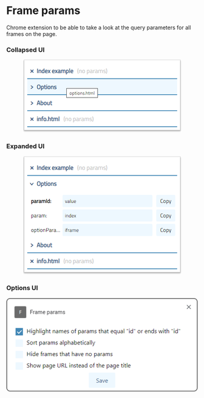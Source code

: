 # Frame params
Chrome extension to be able to take a look at the query parameters for all frames on the page.

### Collapsed UI
<div align="center"><img src="/images/collapsed.png" alt="Collapsed UI"></img></div>

### Expanded UI
<div align="center"><img src="/images/expanded.png" alt="Expanded UI"></img></div>

### Options UI
<div align="center"><img src="/images/options.png" alt="Options UI"></img></div>